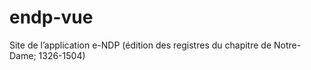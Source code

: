 # endp-vue
Site de l’application e-NDP (édition des registres du chapitre de Notre-Dame; 1326-1504) 
